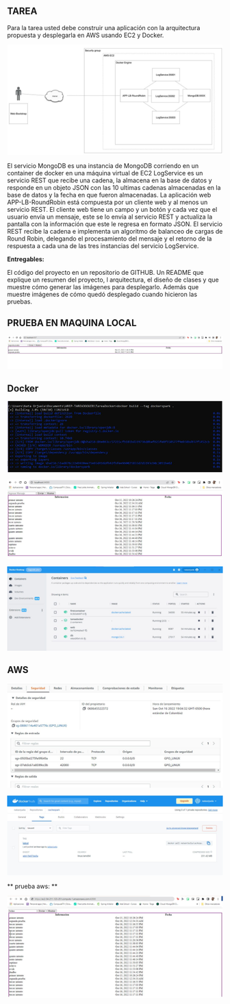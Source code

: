 
## TAREA

Para la tarea usted debe construir una aplicación con la arquitectura propuesta y desplegarla en AWS usando EC2 y Docker.

![image](https://github.com/Nataorjuela/AREP-TAREADOCKER/blob/master/Images/arqTarea.jpg)

El servicio MongoDB es una instancia de MongoDB corriendo en un container de docker en una máquina virtual de EC2
LogService es un servicio REST que recibe una cadena, la almacena en la base de datos y responde en un objeto JSON con las 10 ultimas cadenas almacenadas en la base de datos y la fecha en que fueron almacenadas.
La aplicación web APP-LB-RoundRobin está compuesta por un cliente web y al menos un servicio REST. El cliente web tiene un campo y un botón y cada vez que el usuario envía un mensaje, este se lo envía al servicio REST y actualiza la pantalla con la información que este le regresa en formato JSON. 
El servicio REST recibe la cadena e implementa un algoritmo de balanceo de cargas de Round Robin, delegando el procesamiento del mensaje y el retorno de la respuesta a cada una de las tres instancias del servicio LogService.


**Entregables:**

El código del proyecto en un repositorio de GITHUB.
Un README que explique un resumen del proyecto, l arquitectura, el diseño de clases y que muestre cómo generar las imágenes para desplegarlo.
Además que muestre imágenes de cómo quedó desplegado cuando hicieron las pruebas.

## PRUEBA EN MAQUINA LOCAL

![image](https://github.com/Nataorjuela/AREP-TAREADOCKER/blob/master/Images/localhost.jpg)

## Docker 

![image](https://github.com/Nataorjuela/AREP-TAREADOCKER/blob/master/Images/imagedocker.jpg)

![image](https://github.com/Nataorjuela/AREP-TAREADOCKER/blob/master/Images/docker.jpg)


![image](https://github.com/Nataorjuela/AREP-TAREADOCKER/blob/master/Images/dockerdesk.jpg)

## AWS

![image](https://github.com/Nataorjuela/AREP-TAREADOCKER/blob/master/Images/seguridad.jpg)

![image](https://github.com/Nataorjuela/AREP-TAREADOCKER/blob/master/Images/repodocker.jpg)

** prueba aws: **

![image](https://github.com/Nataorjuela/AREP-TAREADOCKER/blob/master/Images/aws.jpg)
